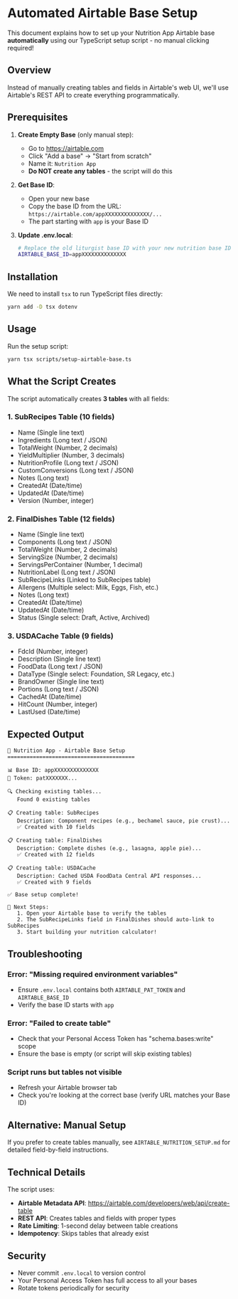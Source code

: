 # Automated Airtable Base Setup

This document explains how to set up your Nutrition App Airtable base **automatically** using our TypeScript setup script - no manual clicking required!

## Overview

Instead of manually creating tables and fields in Airtable's web UI, we'll use Airtable's REST API to create everything programmatically.

## Prerequisites

1. **Create Empty Base** (only manual step):
   - Go to https://airtable.com
   - Click "Add a base" → "Start from scratch"
   - Name it: `Nutrition App`
   - **Do NOT create any tables** - the script will do this

2. **Get Base ID**:
   - Open your new base
   - Copy the base ID from the URL: `https://airtable.com/appXXXXXXXXXXXXXX/...`
   - The part starting with `app` is your Base ID

3. **Update .env.local**:
   ```bash
   # Replace the old liturgist base ID with your new nutrition base ID
   AIRTABLE_BASE_ID=appXXXXXXXXXXXXXX
   ```

## Installation

We need to install `tsx` to run TypeScript files directly:

```bash
yarn add -D tsx dotenv
```

## Usage

Run the setup script:

```bash
yarn tsx scripts/setup-airtable-base.ts
```

## What the Script Creates

The script automatically creates **3 tables** with all fields:

### 1. SubRecipes Table (10 fields)
- Name (Single line text)
- Ingredients (Long text / JSON)
- TotalWeight (Number, 2 decimals)
- YieldMultiplier (Number, 3 decimals)
- NutritionProfile (Long text / JSON)
- CustomConversions (Long text / JSON)
- Notes (Long text)
- CreatedAt (Date/time)
- UpdatedAt (Date/time)
- Version (Number, integer)

### 2. FinalDishes Table (12 fields)
- Name (Single line text)
- Components (Long text / JSON)
- TotalWeight (Number, 2 decimals)
- ServingSize (Number, 2 decimals)
- ServingsPerContainer (Number, 1 decimal)
- NutritionLabel (Long text / JSON)
- SubRecipeLinks (Linked to SubRecipes table)
- Allergens (Multiple select: Milk, Eggs, Fish, etc.)
- Notes (Long text)
- CreatedAt (Date/time)
- UpdatedAt (Date/time)
- Status (Single select: Draft, Active, Archived)

### 3. USDACache Table (9 fields)
- FdcId (Number, integer)
- Description (Single line text)
- FoodData (Long text / JSON)
- DataType (Single select: Foundation, SR Legacy, etc.)
- BrandOwner (Single line text)
- Portions (Long text / JSON)
- CachedAt (Date/time)
- HitCount (Number, integer)
- LastUsed (Date/time)

## Expected Output

```
🚀 Nutrition App - Airtable Base Setup
========================================

📊 Base ID: appXXXXXXXXXXXXXX
🔑 Token: patXXXXXXX...

🔍 Checking existing tables...
   Found 0 existing tables

📋 Creating table: SubRecipes
   Description: Component recipes (e.g., bechamel sauce, pie crust)...
   ✅ Created with 10 fields

📋 Creating table: FinalDishes
   Description: Complete dishes (e.g., lasagna, apple pie)...
   ✅ Created with 12 fields

📋 Creating table: USDACache
   Description: Cached USDA FoodData Central API responses...
   ✅ Created with 9 fields

✅ Base setup complete!

📝 Next Steps:
   1. Open your Airtable base to verify the tables
   2. The SubRecipeLinks field in FinalDishes should auto-link to SubRecipes
   3. Start building your nutrition calculator!
```

## Troubleshooting

### Error: "Missing required environment variables"
- Ensure `.env.local` contains both `AIRTABLE_PAT_TOKEN` and `AIRTABLE_BASE_ID`
- Verify the base ID starts with `app`

### Error: "Failed to create table"
- Check that your Personal Access Token has "schema.bases:write" scope
- Ensure the base is empty (or script will skip existing tables)

### Script runs but tables not visible
- Refresh your Airtable browser tab
- Check you're looking at the correct base (verify URL matches your Base ID)

## Alternative: Manual Setup

If you prefer to create tables manually, see `AIRTABLE_NUTRITION_SETUP.md` for detailed field-by-field instructions.

## Technical Details

The script uses:
- **Airtable Metadata API**: https://airtable.com/developers/web/api/create-table
- **REST API**: Creates tables and fields with proper types
- **Rate Limiting**: 1-second delay between table creations
- **Idempotency**: Skips tables that already exist

## Security

- Never commit `.env.local` to version control
- Your Personal Access Token has full access to all your bases
- Rotate tokens periodically for security
